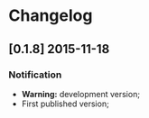 # Changelog

## [0.1.8] 2015-11-18

### Notification

- **Warning:** development version;
- First published version;
